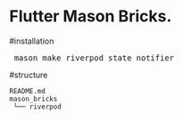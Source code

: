 # Flutter Mason Bricks.

#installation
<pre> mason make riverpod_state_notifier </pre>

#structure
```
README.md
mason_bricks
 └── riverpod
```

